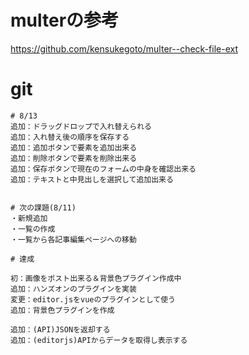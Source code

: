 # multerの参考

https://github.com/kensukegoto/multer--check-file-ext


# git

```
# 8/13
追加：ドラッグドロップで入れ替えられる
追加：入れ替え後の順序を保存する
追加：追加ボタンで要素を追加出来る
追加：削除ボタンで要素を削除出来る
追加：保存ボタンで現在のフォームの中身を確認出来る
追加：テキストと中見出しを選択して追加出来る


# 次の課題(8/11)
・新規追加
・一覧の作成
・一覧から各記事編集ページへの移動

# 達成

初：画像をポスト出来る＆背景色プラグイン作成中
追加：ハンズオンのプラグインを実装
変更：editor.jsをvueのプラグインとして使う
追加：背景色プラグインを作成

追加：(API)JSONを返却する
追加：(editorjs)APIからデータを取得し表示する


```